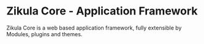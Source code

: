 Zikula Core - Application Framework
===================================

Zikula Core is a web based application framework, fully extensible by
Modules, plugins and themes.

